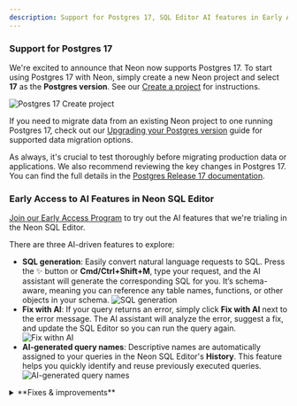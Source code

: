 ```yaml
---
description: Support for Postgres 17, SQL Editor AI features in Early Access
---
```


### Support for Postgres 17

We're excited to announce that Neon now supports Postgres 17. To start using Postgres 17 with Neon, simply create a new Neon project and select **17** as the **Postgres version**. See our [Create a project](/docs/manage/projects#create-a-project) for instructions.

![Postgres 17 Create project](/docs/relnotes/postgres_17.png)

If you need to migrate data from an existing Neon project to one running Postgres 17, check out our [Upgrading your Postgres version](/docs/postgresql/postgres-upgrade) guide for supported data migration options.

As always, it's crucial to test thoroughly before migrating production data or applications. We also recommend reviewing the key changes in Postgres 17. You can find the full details in the [Postgres Release 17 documentation](https://www.postgresql.org/docs/16/release-17.html).

### Early Access to AI Features in Neon SQL Editor

[Join our Early Access Program](https://console.neon.tech/app/settings/early-access) to try out the AI features that we're trialing in the Neon SQL Editor.

There are three AI-driven features to explore:

- **SQL generation**: Easily convert natural language requests to SQL. Press the ✨ button or **Cmd/Ctrl+Shift+M**, type your request, and the AI assistant will generate the corresponding SQL for you. It’s schema-aware, meaning you can reference any table names, functions, or other objects in your schema.
  ![SQL generation](/docs/relnotes/sql_editor_ai.png)
- **Fix with AI**: If your query returns an error, simply click **Fix with AI** next to the error message. The AI assistant will analyze the error, suggest a fix, and update the SQL Editor so you can run the query again.
  ![Fix withn AI](/docs/relnotes/fix_with_ai.png)
- **AI-generated query names**: Descriptive names are automatically assigned to your queries in the Neon SQL Editor's **History**. This feature helps you quickly identify and reuse previously executed queries.
  ![AI-generated query names](/docs/relnotes/query_names.png)

<details>
<summary>**Fixes & improvements**</summary>

- [FF] We added a **Connect to GitHub** button to the **Projects** page in the Neon Console. Clicking this button launches the [Neon GitHub Integration](https://neon.tech/docs/guides/neon-github-integration), which lets you connect your Neon project to a corresponding GitHub repository.
- We've updated the Drizzle Studio version that powers the **Tables** page in the Neon Console. The new 0.0.17 version fixes an issue the incorrectly adjusted timestamps based on the user's local timezone. For additional improvements and fixes, please refer to the [Neon Drizzle Studio Integration Changelog](https://github.com/neondatabase/neon-drizzle-studio-changelog/blob/main/CHANGELOG.md).

</details>
